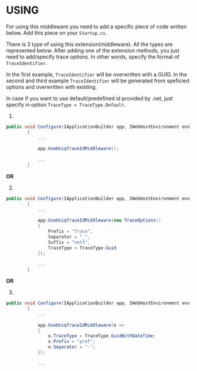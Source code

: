 # USING

For using this middleware you need to add a specific piece of code written below.
Add this piece on your `Startup.cs`.

There is 3 type of using this extension(middleware). All the types are represented below. After adding one of the extension methods, you just need to add/specify trace options. In other words, specify the format of `TraceIdentifier`.

In the first example, `TraceIdentifier` will be overwritten with a GUID.
In the second and third example `TraceIdentifier` will be generated from speficied options and overwritten with existing.

In case if you want to use default/predefined id provided by .net, just specify in option `TraceType = TraceType.Default`.

1.
```csharp
public void Configure(IApplicationBuilder app, IWebHostEnvironment env)
        {
            ...
            
            app.UseUniqTraceIdMiddleware();
            
            ...
        }
```

**OR**

2.
```csharp
public void Configure(IApplicationBuilder app, IWebHostEnvironment env)
        {
            ...
            
            app.UseUniqTraceIdMiddleware(new TraceOptions()
            {
                Prefix = "Trace",
                Separator = "_",
                Suffix = "net5",
                TraceType = TraceType.Guid
            });
            
            ...
        }
```

**OR**

3.
```csharp
public void Configure(IApplicationBuilder app, IWebHostEnvironment env)
        {
            ...
            
            app.UseUniqTraceIdMiddleware(o =>
            {
                o.TraceType = TraceType.GuidWithDateTime;
                o.Prefix = "pref";
                o.Separator = "-";
            });
        
            ...
```

